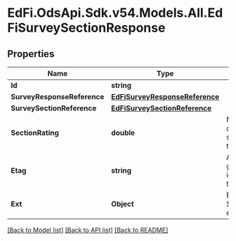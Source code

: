# EdFi.OdsApi.Sdk.v54.Models.All.EdFiSurveySectionResponse

## Properties

Name | Type | Description | Notes
------------ | ------------- | ------------- | -------------
**Id** | **string** |  | [optional] 
**SurveyResponseReference** | [**EdFiSurveyResponseReference**](EdFiSurveyResponseReference.md) |  | 
**SurveySectionReference** | [**EdFiSurveySectionReference**](EdFiSurveySectionReference.md) |  | 
**SectionRating** | **double** | Numeric rating computed from the survey responses for the section. | [optional] 
**Etag** | **string** | A unique system-generated value that identifies the version of the resource. | [optional] 
**Ext** | **Object** | Extensions to the SurveySectionResponse entity. | [optional] 

[[Back to Model list]](../README.md#documentation-for-models) [[Back to API list]](../README.md#documentation-for-api-endpoints) [[Back to README]](../README.md)

